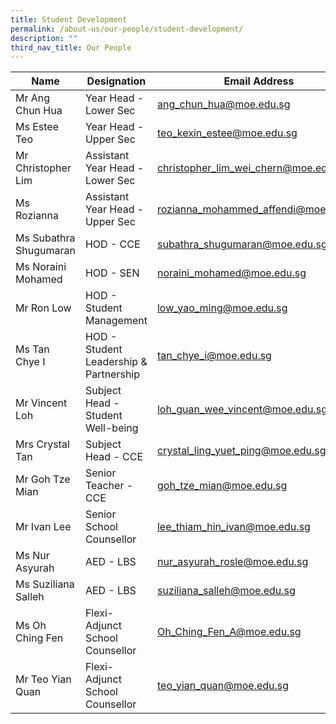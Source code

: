 ```yaml
---
title: Student Development
permalink: /about-us/our-people/student-development/
description: ""
third_nav_title: Our People
---
```

| Name | Designation | Email Address | Contact |
|---|---|---|---|
| Mr Ang Chun Hua | Year Head - Lower Sec | [ang_chun_hua@moe.edu.sg](mailto:ang_chun_hua@moe.edu.sg) | 65938-155 |
| Ms Estee Teo | Year Head - Upper Sec | [teo_kexin_estee@moe.edu.sg](mailto:teo_kexin_estee@moe.edu.sg)  | 65938-177  |
| Mr Christopher Lim | Assistant Year Head - Lower Sec | [christopher_lim_wei_chern@moe.edu.sg](mailto:christopher_lim_wei_chern@moe.edu.sg) | 65938-135 |
| Ms Rozianna | Assistant Year Head - Upper Sec | [rozianna_mohammed_affendi@moe.edu.sg](mailto:rozianna_mohammed_affendi@moe.edu.sg) | 65938-162 |
| Ms Subathra Shugumaran | HOD - CCE | [subathra_shugumaran@moe.edu.sg](mailto:subathra_shugumaran@moe.edu.sg) | 65938-122 |
| Ms Noraini Mohamed | HOD - SEN | [noraini_mohamed@moe.edu.sg](mailto:noraini_mohamed@moe.edu.sg) | 65938-119 |
| Mr Ron Low | HOD - Student Management | [low_yao_ming@moe.edu.sg](mailto:low_yao_ming@moe.edu.sg) | 65938-156 |
| Ms Tan Chye I | HOD - Student Leadership & Partnership | [tan_chye_i@moe.edu.sg](mailto:tan_chye_i@moe.edu.sg) | 65938-178 |
| Mr Vincent Loh | Subject Head - Student Well-being | [loh_guan_wee_vincent@moe.edu.sg](mailto:loh_guan_wee_vincent@moe.edu.sg) | 65938-150 |
| Mrs Crystal Tan | Subject Head - CCE | [crystal_ling_yuet_ping@moe.edu.sg](mailto:crystal_ling_yuet_ping@moe.edu.sg) | 65938-166 |
| Mr Goh Tze Mian | Senior Teacher - CCE | [goh_tze_mian@moe.edu.sg](mailto:goh_tze_mian@moe.edu.sg) | 65938-146 |
| Mr Ivan Lee | Senior School Counsellor | [lee_thiam_hin_ivan@moe.edu.sg](mailto:lee_thiam_hin_ivan@moe.edu.sg) | 65938-154 |
| Ms Nur Asyurah | AED - LBS | [nur_asyurah_rosle@moe.edu.sg](mailto:nur_asyurah_rosle@moe.edu.sg) | 65938-147 |
| Ms Suziliana Salleh | AED - LBS | [suziliana_salleh@moe.edu.sg](mailto:suziliana_salleh@moe.edu.sg) | 65938-125 |
| Ms Oh Ching Fen | Flexi-Adjunct School Counsellor | [Oh_Ching_Fen_A@moe.edu.sg](mailto:Oh_Ching_Fen_A@moe.edu.sg) | 65938-125 |
| Mr Teo Yian Quan | Flexi-Adjunct School Counsellor | [teo_yian_quan@moe.edu.sg](mailto:teo_yian_quan@moe.edu.sg) |  6282-4339 |
